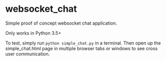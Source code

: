 # websocket_chat
Simple proof of concept websocket chat application. 

Only works in Python 3.5+

To test, simply run `python simple_chat.py` in a terminal. Then open up the simple_chat.html page in multiple browser tabs or windows to see cross user communication. 